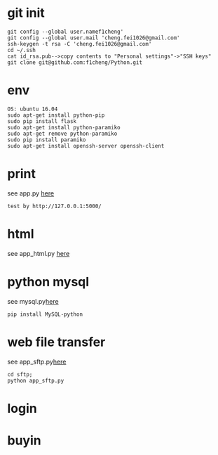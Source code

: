 # git init  
```  
git config --global user.namef1cheng'
git config --global user.mail 'cheng.fei1026@gmail.com'
ssh-keygen -t rsa -C 'cheng.fei1026@gmail.com'
cd ~/.ssh
cat id_rsa.pub-->copy contents to "Personal settings"->"SSH keys"
git clone git@github.com:f1cheng/Python.git
```  

# env  
```  
OS: ubuntu 16.04
sudo apt-get install python-pip
sudo pip install flask
sudo apt-get install python-paramiko  
sudo apt-get remove python-paramiko  
sudo pip install paramiko
sudo apt-get install openssh-server openssh-client
```  

# print  
see app.py [here](app.py)  
```  
test by http://127.0.0.1:5000/
```  

# html 
see app_html.py [here](app_html.py)  

# python mysql
see mysql.py[here](mysql.py)  
```  
pip install MySQL-python
```  

# web file transfer  
see app_sftp.py[here](sftp/app_sftp.py)  
```  
cd sftp;  
python app_sftp.py
```  

# login

# buyin 


